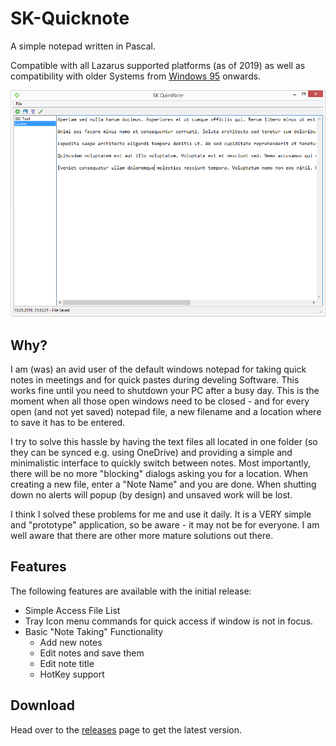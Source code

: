 # SK-Quicknote
A simple notepad written in Pascal. 

Compatible with all Lazarus supported platforms (as of 2019) as well as compatibility with older Systems from [Windows 95](https://github.com/bastisk/SK-Quicknote/tree/Windows98Support) onwards.

![](Screenshot.PNG)

## Why?
I am (was) an avid user of the default windows notepad for taking quick notes in meetings and for quick pastes during develing Software. This works fine until you need to shutdown your PC after a busy day. This is the moment when all those open windows need to be closed - and for every open (and not yet saved) notepad file, a new filename and a location where to save it has to be entered.

I try to solve this hassle by having the text files all located in one folder (so they can be synced e.g. using OneDrive) and providing a simple and minimalistic interface to quickly switch between notes. Most importantly, there will be no more "blocking" dialogs asking you for a location. When creating a new file, enter a "Note Name" and you are done. When shutting down no alerts will popup (by design) and unsaved work will be lost.

I think I solved these problems for me and use it daily. It is a VERY simple and "prototype" application, so be aware - it may not be for everyone. I am well aware that there are other more mature solutions out there. 

## Features
The following features are available with the initial release:
* Simple Access File List
* Tray Icon menu commands for quick access if window is not in focus.
* Basic "Note Taking" Functionality
  * Add new notes
  * Edit notes and save them
  * Edit note title
  * HotKey support

## Download

Head over to the [releases](https://github.com/bastisk/SK-Quicknote/releases) page to get the latest version.

